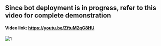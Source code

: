 ## Since bot deployment is in progress, refer to this video for complete demonstration

#### Video link: https://youtu.be/ZftuM2qG8HU

![1](https://github.com/Rancho2002/scaler-action/assets/92109154/47f80a4d-cd5d-4f08-a670-2434b0786b94)

